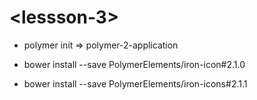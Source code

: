 # \<lessson-3\>

- polymer init => polymer-2-application

- bower install --save PolymerElements/iron-icon#2.1.0
- bower install --save PolymerElements/iron-icons#2.1.1
